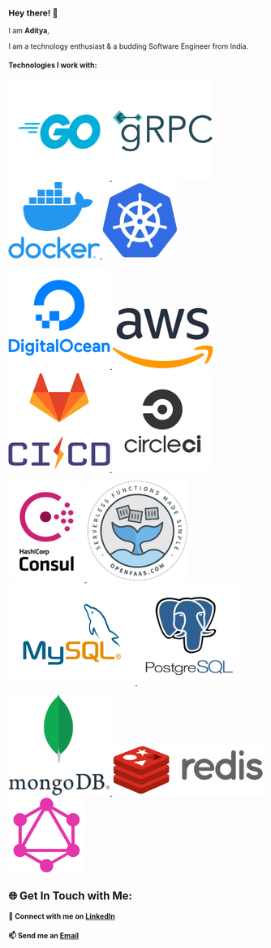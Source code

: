 ### Hey there! 👋

I am **Aditya**,

I am a technology enthusiast & a budding Software Engineer from India.

#### Technologies I work with:

<p float="center">
      <a href="https://golang.org/" target="_blank">
        <img src="https://raw.githubusercontent.com/aditya-nagare/aditya-nagare/master/assets/go.png" height="200" width ="200" alt="Go/Golang" title="Go/Golang"/>
      </a>
    <a href="https://grpc.io/" target="_blank">
        <img src="https://raw.githubusercontent.com/aditya-nagare/aditya-nagare/master/assets/grpc.png" height="200" width ="200" alt="gRPC" title="gRPC"/>
    </a>
    <a href="https://www.docker.com/" target="_blank">
        <img src="https://raw.githubusercontent.com/aditya-nagare/aditya-nagare/master/assets/docker.png" height="150" width ="180" alt="Docker" title="Docker"/>
    </a>
    <a href="https://kubernetes.io/" target="_blank">
        <img src="https://raw.githubusercontent.com/aditya-nagare/aditya-nagare/master/assets/kubernetes.png" height="150" width ="150" alt="Kubernetes" title="Kubernetes"/>
    </a>
</p>
<p float="center">
    <a href="https://www.digitalocean.com/" target="_blank">
        <img src="https://raw.githubusercontent.com/aditya-nagare/aditya-nagare/master/assets/digital-ocean.png" height="200" width ="200" alt="Digital Ocean" title="Digital Ocean"/>
    </a>
      <a href="https://aws.amazon.com/" target="_blank" >
        <img src="https://raw.githubusercontent.com/aditya-nagare/aditya-nagare/master/assets/aws.png" height="120" width ="200" alt="Amazon Web Services" title="Amazon Web Services(AWS)"/>
      </a>
      <a href="https://docs.gitlab.com/ee/ci/" target="_blank">
    <img src="https://raw.githubusercontent.com/aditya-nagare/aditya-nagare/master/assets/gitlab-ci-cd.png" height="200" width ="200" alt="Gitlab CI" title="Gitlab CI/CD"/>
  </a>
      <a href="https://circleci.com/" target="_blank">
        <img src="https://raw.githubusercontent.com/aditya-nagare/aditya-nagare/master/assets/circle.png" height="200" width ="200" alt="CircleCI" title="CircleCI"/>
      </a>
</p>
<p float="center">
      <a href="https://www.consul.io/" target="_blank">
        <img src="https://raw.githubusercontent.com/aditya-nagare/aditya-nagare/master/assets/consul.png" height="200" width ="150" alt="Consul" title="Consul"/>
      </a>
    <a href="https://www.openfaas.com/" target="_blank">
        <img src="https://raw.githubusercontent.com/aditya-nagare/aditya-nagare/master/assets/open-faas.png" height="200" width ="200" alt="OpenFaaS" title="OpenFaaS"/>
    </a>
      <a href="https://www.mysql.com/" target="_blank">
    <img src="https://raw.githubusercontent.com/aditya-nagare/aditya-nagare/master/assets/mysql.png" height="200" width ="250" alt="MySQL" title="MySQL"/>
  </a>
      <a href="https://www.postgresql.org/" target="_blank">
        <img src="https://raw.githubusercontent.com/aditya-nagare/aditya-nagare/master/assets/postgre-sql.png" height="200" width ="200" alt="PostgreSQL" title="PostgreSQL"/>
      </a>
</p>
<p float="center">
    <a href="https://www.mongodb.com/" target="_blank">
        <img src="https://raw.githubusercontent.com/aditya-nagare/aditya-nagare/master/assets/mongo-db.png" height="200" width ="200" alt="MongoDB" title="MongoDB"/>
    </a>
      <a href="https://redis.io/" target="_blank">
        <img src="https://raw.githubusercontent.com/aditya-nagare/aditya-nagare/master/assets/redis.png" height="100" width ="300" alt="Redis" title="Redis"/>
      </a>
    <a href="https://graphql.org/" target="_blank">
        <img src="https://raw.githubusercontent.com/aditya-nagare/aditya-nagare/master/assets/graph-ql.png" height="150" width ="150" alt="GraphQL" title="GraphQL"/>
    </a>
</p>

## 🌐 Get In Touch with Me:

#### 💬 Connect with me on **[LinkedIn](https://www.linkedin.com/in/adityanagare)**

#### 📫 Send me an **[Email](mailto:nagareaditya777@gmail.com)**